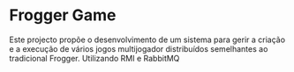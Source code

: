 # Frogger Game
 Este projecto propõe o desenvolvimento de um sistema para gerir a criação e a execução de vários jogos multijogador distribuídos semelhantes ao tradicional Frogger. Utilizando RMI e RabbitMQ
